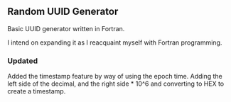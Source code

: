 ## Random UUID Generator

Basic UUID generator written in Fortran.

I intend on expanding it as I reacquaint myself with Fortran programming.

### Updated

Added the timestamp feature by way of using the epoch time.  Adding the left side of the decimal, and the right side * 10^6
and converting to HEX to create a timestamp.